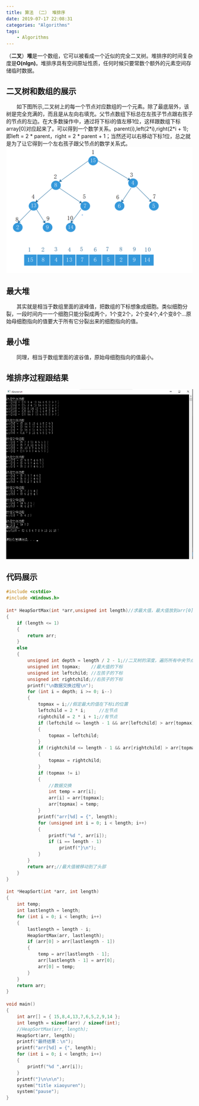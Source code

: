 ```yaml
---
title: 算法 （二） 堆排序
date: 2019-07-17 22:08:31
categories: "Algorithms"
tags:
	- Algorithms
---
```

（**二叉**）**堆**是一个数组，它可以被看成一个近似的完全二叉树。堆排序的时间复杂度是**O(nlgn)**。堆排序具有空间原址性质，任何时候只要常数个额外的元素空间存储临时数据。<!-- more -->
## 二叉树和数组的展示
&emsp;&emsp;如下图所示,二叉树上的每一个节点对应数组的一个元素。除了最底层外，该树是完全充满的，而且是从左向右填充。父节点数组下标总在左孩子节点跟右孩子的节点的左边。在大多数操作中，通过将下标i的值左移1位，这样跟数组下标array[0]对应起来了。可以得到一个数学关系。parent(i),left(2\*i),right(2\*i + 1);即left = 2 \* parent，right = 2 \* parent + 1；当然还可以右移动下标1位，总之就是为了让它得到一个左右孩子跟父节点的数学关系式。
<img src="../image/algorithm/heap/heaptree.png">

## 最大堆
&emsp;&emsp;其实就是相当于数组里面的波峰值，把数组的下标想象成细胞。类似细胞分裂，一段时间内一一个细胞只能分裂成两个，1个变2个，2个变4个,4个变8个...原始母细胞指向的值要大于所有它分裂出来的细胞指向的值。
## 最小堆
&emsp;&emsp;同理，相当于数组里面的波谷值，原始母细胞指向的值最小。
## 堆排序过程跟结果
<img src="../image/algorithm/heap/heapsort.png">

## 代码展示
```cpp
#include <cstdio>
#include <Windows.h>

int* HeapSortMax(int *arr,unsigned int length)//求最大值，最大值放到arr[0]
{
	if (length <= 1)
	{
		return arr;
	}
	else
	{
		unsigned int depth = length / 2 - 1;//二叉树的深度，遍历所有中央节点
		unsigned int topmax;    //最大值的下标
		unsigned int leftchild; //左孩子的下标
		unsigned int rightchild;//右孩子的下标
		printf("\n数据交换过程\n");
		for (int i = depth; i >= 0; i--)
		{
			topmax = i;//假定最大的值在下标i的位置
			leftchild = 2 * i;     //左节点
			rightchild = 2 * i + 1;//有节点
			if (leftchild <= length - 1 && arr[leftchild] > arr[topmax])//防止越界
			{
				topmax = leftchild;
			}
			if (rightchild <= length - 1 && arr[rightchild] > arr[topmax])//防止越界
			{
				topmax = rightchild;
			}
			if (topmax != i)
			{
				//数据交换
				int temp = arr[i];
				arr[i] = arr[topmax];
				arr[topmax] = temp;
			}
			printf("arr[%d] = {", length);
			for (unsigned int i = 0; i < length; i++)
			{
				printf("%d ", arr[i]);
				if (i == length - 1)
					printf("}\n");
			}
		}
		return arr;//最大值被移动到了头部
	}
}

int *HeapSort(int *arr, int length)
{
	int temp;
	int lastlength = length;
	for (int i = 0; i < length; i++)
	{
		lastlength = length - i;
		HeapSortMax(arr, lastlength);
		if (arr[0] > arr[lastlength - 1])
		{
			temp = arr[lastlength - 1];
			arr[lastlength - 1] = arr[0];
			arr[0] = temp;
		}
	}
	return arr;
}

void main()
{
	int arr[] = { 15,8,4,13,7,6,5,2,9,14 };
	int length = sizeof(arr) / sizeof(int);
	//HeapSortMax(arr, length);
	HeapSort(arr, length);
	printf("最终结果：\n");
	printf("arr[%d] = {", length);
	for (int i = 0; i < length; i++)
	{
		printf("%d ",arr[i]);
	}
	printf("}\n\n\n");
	system("title xiaoyuren");
	system("pause");
}
```